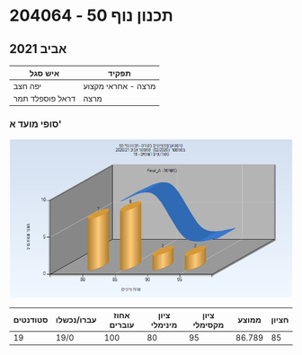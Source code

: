 # 204064 - תכנון נוף 50

## אביב 2021

| איש סגל | תפקיד |
| ---- | ---- |
| יפה חצב | מרצה - אחראי מקצוע |
| דראל פוספלד תמר | מרצה |

### סופי מועד א'

![202002 Final_A](202002/Final_A.png)

| סטודנטים | עברו/נכשלו | אחוז עוברים | ציון מינימלי | ציון מקסימלי | ממוצע | חציון |
| ---- | ---- | ---- | ---- | ---- | ---- | ---- |
| 19 | 19/0 | 100 | 80 | 95 | 86.789 | 85 |

